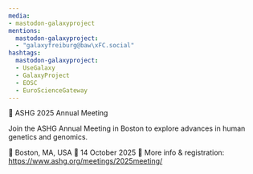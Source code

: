 ```yaml
---
media:
- mastodon-galaxyproject
mentions:
  mastodon-galaxyproject:
  - "galaxyfreiburg@baw\xFC.social"
hashtags:
  mastodon-galaxyproject:
  - UseGalaxy
  - GalaxyProject
  - EOSC
  - EuroScienceGateway
---
```

📣 ASHG 2025 Annual Meeting

Join the ASHG Annual Meeting in Boston to explore advances in human genetics and genomics.

📍 Boston, MA, USA
📅 14 October 2025
🔗 More info & registration: https://www.ashg.org/meetings/2025meeting/